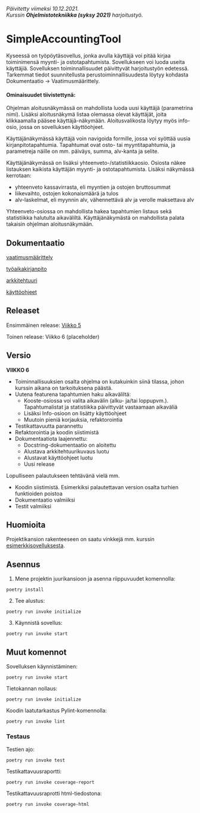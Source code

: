 _Päivitetty viimeksi 10.12.2021.  
Kurssin __Ohjelmistotekniikka (syksy 2021)__ harjoitustyö._

# SimpleAccountingTool

Kyseessä on työpöytäsovellus, jonka avulla käyttäjä voi pitää kirjaa toiminimensä myynti- ja ostotapahtumista. Sovellukseen voi luoda useita käyttäjiä. Sovelluksen toiminnallisuudet päivittyvät harjoitustyön edetessä. Tarkemmat tiedot suunnitellusta perustoiminnallisuudesta löytyy kohdasta Dokumentaatio -> Vaatimusmäärittely.

#### Ominaisuudet tiivistettynä:

Ohjelman aloitusnäkymässä on mahdollista luoda uusi käyttäjä (parametrina nimi). Lisäksi aloitusnäkymä listaa olemassa olevat käyttäjät, joita klikkaamalla pääsee käyttäjä-näkymään. Aloitusvalikosta löytyy myös info-osio, jossa on sovelluksen käyttöohjeet.

Käyttäjänäkymässä käyttäjä voin navigoida formille, jossa voi syöttää uusia kirjanpitotapahtumia. Tapahtumat ovat osto- tai myyntitapahtumia, ja parametreja näille on mm. päiväys, summa, alv-kanta ja selite.

Käyttäjänäkymässä on lisäksi yhteenveto-/statistiikkaosio. Osiosta näkee listauksen kaikista käyttäjän myynti- ja ostotapahtumista. Lisäksi näkymässä kerrotaan:
- yhteenveto kassavirrasta, eli myyntien ja ostojen bruttosummat
- liikevaihto, ostojen kokonaismäärä ja tulos
- alv-laskelmat, eli myynnin alv, vähennettävä alv ja verolle maksettava alv

Yhteenveto-osiossa on mahdollista hakea tapahtumien listaus sekä statistiikka halutulta aikaväliltä. Käyttäjänäkymästä on mahdollista palata takaisin ohjelman aloitusnäkymään.

## Dokumentaatio

[vaatimusmäärittely](documentation/vaatimusmaarittely.md)

[työaikakirjanpito](documentation/tyoaikakirjanpito.md)

[arkkitehtuuri](documentation/arkkitehtuuri.md)

[käyttöohjeet](documentation/kayttoohje.md)

## Releaset

Ensimmäinen release: [Viikko 5](https://github.com/Ejo0/ot-harjoitustyo/releases/tag/v.viikko5)

Toinen release: Viikko 6 (placeholder)

## Versio

__VIIKKO 6__
- Toiminnallisuuksien osalta ohjelma on kutakuinkin siinä tilassa, johon kurssin aikana on tarkoituksena päästä.
- Uutena featurena tapahtumien haku aikaväliltä:
  - Kooste-osiossa voi valita aikavälin (alku- ja/tai loppupvm.). Tapahtumalistat ja statistiikka päivittyvät vastaamaan aikaväliä
  - Lisäksi Info-osioon on lisätty käyttöohjeet
  - Muutoin pieniä korjauksia, refaktorointia
- Testikattavuutta parannettu
- Refaktorointia ja koodin siistimistä
- Dokumentaatiota laajennettu:
  - Docstring-dokumentaatio on aloitettu
  - Alustava arkkitehtuurikuvaus luotu
  - Alustavat käyttöohjeet luotu
  - Uusi release

Lopulliseen palautukseen tehtävänä vielä mm.
- Koodin siistimistä. Esimerkiksi palautettavan version osalta turhien funktioiden poistoa
- Dokumentaatio valmiiksi
- Testit valmiiksi

## Huomioita

Projektikansion rakenteeseen on saatu vinkkejä mm. kurssin [esimerkkisovelluksesta](https://github.com/ohjelmistotekniikka-hy/python-todo-app).

## Asennus

1. Mene projektin juurikansioon ja asenna riippuvuudet komennolla:

```
poetry install
```

2. Tee alustus:

```
poetry run invoke initialize
```

3. Käynnistä sovellus:

```
poetry run invoke start
```

## Muut komennot

Sovelluksen käynnistäminen:  
```
poetry run invoke start
```  
  
Tietokannan nollaus:  
```
poetry run invoke initialize
```  

Koodin laatutarkastus Pylint-komennolla:  
```
poetry run invoke lint
```  

### Testaus

Testien ajo:  
```
poetry run invoke test
```  

Testikattavuusraportti:  
```
poetry run invoke coverage-report
```
  
Testikattavuusraprotti html-tiedostona:  
```
poetry run invoke coverage-html
```
